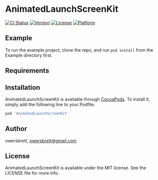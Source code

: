 # AnimatedLaunchScreenKit

[![CI Status](https://img.shields.io/travis/owersbrett/AnimatedLaunchScreenKit.svg?style=flat)](https://travis-ci.org/owersbrett/AnimatedLaunchScreenKit)
[![Version](https://img.shields.io/cocoapods/v/AnimatedLaunchScreenKit.svg?style=flat)](https://cocoapods.org/pods/AnimatedLaunchScreenKit)
[![License](https://img.shields.io/cocoapods/l/AnimatedLaunchScreenKit.svg?style=flat)](https://cocoapods.org/pods/AnimatedLaunchScreenKit)
[![Platform](https://img.shields.io/cocoapods/p/AnimatedLaunchScreenKit.svg?style=flat)](https://cocoapods.org/pods/AnimatedLaunchScreenKit)

## Example

To run the example project, clone the repo, and run `pod install` from the Example directory first.

## Requirements

## Installation

AnimatedLaunchScreenKit is available through [CocoaPods](https://cocoapods.org). To install
it, simply add the following line to your Podfile:

```ruby
pod 'AnimatedLaunchScreenKit'
```

## Author

owersbrett, owersbrett@gmail.com

## License

AnimatedLaunchScreenKit is available under the MIT license. See the LICENSE file for more info.
